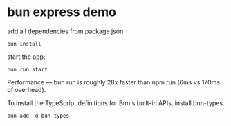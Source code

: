 # bun express demo
add all dependencies from package.json
```
bun install
```
start the app:
```
bun run start
```
Performance — bun run is roughly 28x faster than npm run (6ms vs 170ms of overhead).

To install the TypeScript definitions for Bun's built-in APIs, install bun-types.
```
bun add -d bun-types 
```
